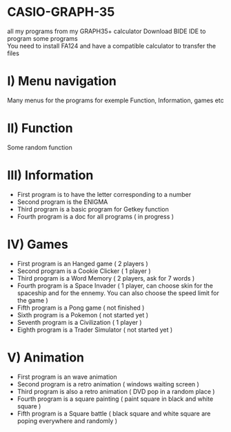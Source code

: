 # CASIO-GRAPH-35
all my programs from my GRAPH35+ calculator
Download BIDE IDE to program some programs  
You need to install FA124 and have a compatible calculator to transfer the files  


# I) Menu navigation
Many menus for the programs for exemple Function, Information, games etc  

# II) Function
Some random function

# III) Information
- First program is to have the letter corresponding to a number  
- Second program is the ENIGMA  
- Third program is a basic program for Getkey function  
- Fourth program is a doc for all programs ( in progress )  

# IV) Games
- First program is an Hanged game ( 2 players )  
- Second program is a Cookie Clicker ( 1 player )  
- Third program is a Word Memory ( 2 players, ask for 7 words )  
- Fourth program is a Space Invader ( 1 player, can choose skin for the spaceship and for the ennemy. You can also choose the speed limit for the game )  
- Fifth program is a Pong game ( not finished )  
- Sixth program is a Pokemon ( not started yet )  
- Seventh program is a Civilization ( 1 player )  
- Eighth program is a Trader Simulator ( not started yet )  

# V) Animation
- First program is an wave animation  
- Second program is a retro animation ( windows waiting screen )  
- Third program is also a retro animation ( DVD pop in a random place )  
- Fourth program is a square painting ( paint square in black and white square )  
- Fifth program is a Square battle ( black square and white square are poping everywhere and randomly )  
